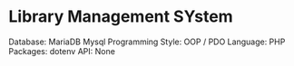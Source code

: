 # Library Management SYstem

Database: MariaDB Mysql
Programming Style: OOP / PDO
Language: PHP
Packages: dotenv
API: None
